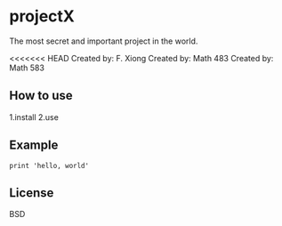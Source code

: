 # projectX

The most secret and important project in the world.

<<<<<<< HEAD
Created by: F. Xiong
Created by: Math 483
Created by: Math 583

## How to use

1.install
2.use

## Example

```
print 'hello, world'

```

## License

BSD
